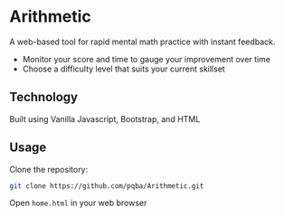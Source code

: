 # Arithmetic #

A web-based tool for rapid mental math practice with instant feedback.


- Monitor your score and time to gauge your improvement over time
- Choose a difficulty level that suits your current skillset


## Technology ##

Built using Vanilla Javascript, Bootstrap, and HTML 

## Usage
Clone the repository: 
```bash
git clone https://github.com/pqba/Arithmetic.git
```
Open `home.html` in your web browser
